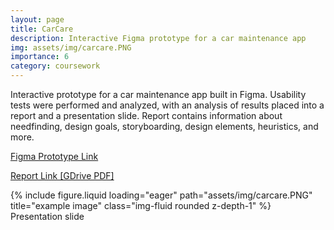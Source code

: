 ```yaml
---
layout: page
title: CarCare
description: Interactive Figma prototype for a car maintenance app
img: assets/img/carcare.PNG
importance: 6
category: coursework
---
```


Interactive prototype for a car maintenance app built in Figma. Usability tests were performed and analyzed, with an analysis of results placed into a report and a presentation slide. Report contains information about needfinding, design goals, storyboarding, design elements, heuristics, and more.

<a href="https://www.figma.com/proto/MjPCwR1UAKY5enZ7Wwvxki/HCD-Prototype?node-id=1-6&starting-point-node-id=1%3A6&t=QTbwfyGKeNsUemHJ-1">Figma Prototype Link</a>

<a href="https://drive.google.com/file/d/1loFwP0Kat1vTVUHmdpj6flpLb7kyAURc/view?usp=sharing">Report Link [GDrive PDF]</a>

<div class="row">
    <div class="col-sm mt-3 mt-md-0">
        {% include figure.liquid loading="eager" path="assets/img/carcare.PNG" title="example image" class="img-fluid rounded z-depth-1" %}
    </div>
</div>
<div class="caption">
    Presentation slide
</div>


